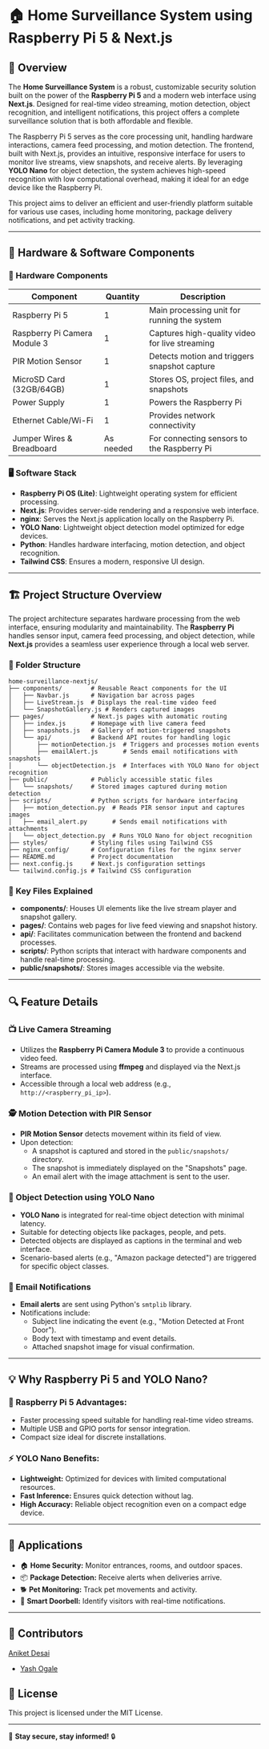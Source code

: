 # 🏠 Home Surveillance System using Raspberry Pi 5 & Next.js

## 📖 Overview
The **Home Surveillance System** is a robust, customizable security solution built on the power of the **Raspberry Pi 5** and a modern web interface using **Next.js**. Designed for real-time video streaming, motion detection, object recognition, and intelligent notifications, this project offers a complete surveillance solution that is both affordable and flexible.

The Raspberry Pi 5 serves as the core processing unit, handling hardware interactions, camera feed processing, and motion detection. The frontend, built with Next.js, provides an intuitive, responsive interface for users to monitor live streams, view snapshots, and receive alerts. By leveraging **YOLO Nano** for object detection, the system achieves high-speed recognition with low computational overhead, making it ideal for an edge device like the Raspberry Pi.

This project aims to deliver an efficient and user-friendly platform suitable for various use cases, including home monitoring, package delivery notifications, and pet activity tracking.

---

## 🧰 Hardware & Software Components
### 🔌 Hardware Components
| Component                  | Quantity | Description                                      |
|---------------------------|----------|--------------------------------------------------|
| Raspberry Pi 5            | 1        | Main processing unit for running the system     |
| Raspberry Pi Camera Module 3 | 1     | Captures high-quality video for live streaming   |
| PIR Motion Sensor         | 1        | Detects motion and triggers snapshot capture     |
| MicroSD Card (32GB/64GB)  | 1        | Stores OS, project files, and snapshots          |
| Power Supply              | 1        | Powers the Raspberry Pi                          |
| Ethernet Cable/Wi-Fi      | 1        | Provides network connectivity                    |
| Jumper Wires & Breadboard | As needed| For connecting sensors to the Raspberry Pi      |

### 🖥️ Software Stack
- **Raspberry Pi OS (Lite)**: Lightweight operating system for efficient processing.
- **Next.js**: Provides server-side rendering and a responsive web interface.
- **nginx**: Serves the Next.js application locally on the Raspberry Pi.
- **YOLO Nano**: Lightweight object detection model optimized for edge devices.
- **Python**: Handles hardware interfacing, motion detection, and object recognition.
- **Tailwind CSS**: Ensures a modern, responsive UI design.

---

## 🏗️ Project Structure Overview
The project architecture separates hardware processing from the web interface, ensuring modularity and maintainability. The **Raspberry Pi** handles sensor input, camera feed processing, and object detection, while **Next.js** provides a seamless user experience through a local web server.

### 📂 Folder Structure
```
home-surveillance-nextjs/
├── components/        # Reusable React components for the UI
│   ├── Navbar.js      # Navigation bar across pages
│   ├── LiveStream.js  # Displays the real-time video feed
│   └── SnapshotGallery.js # Renders captured images
├── pages/             # Next.js pages with automatic routing
│   ├── index.js       # Homepage with live camera feed
│   ├── snapshots.js   # Gallery of motion-triggered snapshots
│   └── api/           # Backend API routes for handling logic
│       ├── motionDetection.js  # Triggers and processes motion events
│       ├── emailAlert.js       # Sends email notifications with snapshots
│       └── objectDetection.js  # Interfaces with YOLO Nano for object recognition
├── public/            # Publicly accessible static files
│   └── snapshots/     # Stored images captured during motion detection
├── scripts/           # Python scripts for hardware interfacing
│   ├── motion_detection.py  # Reads PIR sensor input and captures images
│   ├── email_alert.py       # Sends email notifications with attachments
│   └── object_detection.py  # Runs YOLO Nano for object recognition
├── styles/            # Styling files using Tailwind CSS
├── nginx_config/      # Configuration files for the nginx server
├── README.md          # Project documentation
├── next.config.js     # Next.js configuration settings
└── tailwind.config.js # Tailwind CSS configuration
```

### 📄 Key Files Explained
- **components/**: Houses UI elements like the live stream player and snapshot gallery.
- **pages/**: Contains web pages for live feed viewing and snapshot history.
- **api/**: Facilitates communication between the frontend and backend processes.
- **scripts/**: Python scripts that interact with hardware components and handle real-time processing.
- **public/snapshots/**: Stores images accessible via the website.

---

## 🔍 Feature Details
### 📺 Live Camera Streaming  
- Utilizes the **Raspberry Pi Camera Module 3** to provide a continuous video feed.
- Streams are processed using **ffmpeg** and displayed via the Next.js interface.
- Accessible through a local web address (e.g., `http://<raspberry_pi_ip>`).

### 🕵️ Motion Detection with PIR Sensor  
- **PIR Motion Sensor** detects movement within its field of view.
- Upon detection:
  - A snapshot is captured and stored in the `public/snapshots/` directory.
  - The snapshot is immediately displayed on the "Snapshots" page.
  - An email alert with the image attachment is sent to the user.

### 🧠 Object Detection using YOLO Nano  
- **YOLO Nano** is integrated for real-time object detection with minimal latency.
- Suitable for detecting objects like packages, people, and pets.
- Detected objects are displayed as captions in the terminal and web interface.
- Scenario-based alerts (e.g., "Amazon package detected") are triggered for specific object classes.

### 📧 Email Notifications  
- **Email alerts** are sent using Python's `smtplib` library.
- Notifications include:
  - Subject line indicating the event (e.g., "Motion Detected at Front Door").
  - Body text with timestamp and event details.
  - Attached snapshot image for visual confirmation.

---

## 💡 Why Raspberry Pi 5 and YOLO Nano?
### 🌱 Raspberry Pi 5 Advantages:
- Faster processing speed suitable for handling real-time video streams.
- Multiple USB and GPIO ports for sensor integration.
- Compact size ideal for discrete installations.

### ⚡ YOLO Nano Benefits:
- **Lightweight:** Optimized for devices with limited computational resources.
- **Fast Inference:** Ensures quick detection without lag.
- **High Accuracy:** Reliable object recognition even on a compact edge device.

---

## 🧪 Applications
- 🏠 **Home Security:** Monitor entrances, rooms, and outdoor spaces.
- 📦 **Package Detection:** Receive alerts when deliveries arrive.
- 🐕 **Pet Monitoring:** Track pet movements and activity.
- 🚪 **Smart Doorbell:** Identify visitors with real-time notifications.

---

## 🙌 Contributors
[Aniket Desai](https://github.com/RecursionReaper)  
- [Yash Ogale](https://github.com/yashogale30)

## 📝 License
This project is licensed under the MIT License.

---

🚀 **Stay secure, stay informed!** 🔒
